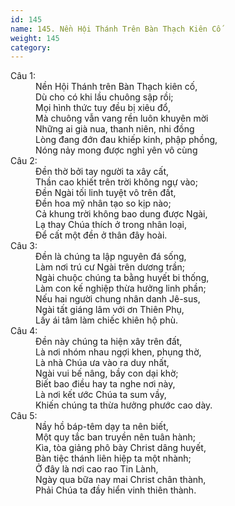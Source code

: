 ```yaml
---
id: 145
name: 145. Nền Hội Thánh Trên Bàn Thạch Kiên Cố
weight: 145
category: 
---
```

<dl><dt>Câu 1:</dt><dd data-verse="1">Nền Hội Thánh trên Bàn Thạch kiên cố, <br/>Dù cho có khi lầu chuông sập rồi; <br/>Mọi hình thức tuy đều bị xiêu đổ, <br/>Mà chuông vẫn vang rền luôn khuyên mời <br/>Những ai già nua, thanh niên, nhi đồng <br/>Lòng đang đớn đau khiếp kinh, phập phồng, <br/>Nóng nảy mong được nghỉ yên vô cùng </dd><dt>Câu 2:</dt><dd data-verse="2">Đền thờ bởi tay người ta xây cất, <br/>Thần cao khiết trên trời không ngự vào; <br/>Đền Ngài tối linh tuyệt vô trên đất, <br/>Đền hoa mỹ nhân tạo so kịp nào; <br/>Cả khung trời không bao dung được Ngài, <br/>Lạ thay Chúa thích ở trong nhân loại, <br/>Để cất một đền ở thân đây hoài. </dd><dt>Câu 3:</dt><dd data-verse="3">Đền là chúng ta lập nguyên đá sống, <br/>Làm nơi trú cư Ngài trên dương trần; <br/>Ngài chuộc chúng ta bằng huyết bi thống, <br/>Làm con kế nghiệp thừa hưởng linh phần; <br/>Nếu hai người chung nhân danh Jê-sus, <br/>Ngài tất giáng lâm với ơn Thiên Phụ, <br/>Lấy ái tâm làm chiếc khiên hộ phù. </dd><dt>Câu 4:</dt><dd data-verse="4">Đền này chúng ta hiện xây trên đất, <br/>Là nơi nhóm nhau ngợi khen, phụng thờ, <br/>Là nhà Chúa ưa vào ra duy nhất, <br/>Ngài vui bế nâng, bầy con dại khờ; <br/>Biết bao điều hay ta nghe nơi này, <br/>Là nơi kết ước Chúa ta sum vầy, <br/>Khiến chúng ta thừa hưởng phước cao dày. </dd><dt>Câu 5:</dt><dd data-verse="5">Nầy hồ báp-têm dạy ta nên biết, <br/>Một quy tắc ban truyền nên tuân hành; <br/>Kìa, tòa giảng phô bày Christ dâng huyết, <br/>Bàn tiệc thánh liên hiệp ta một nhành; <br/>Ở đây là nơi cao rao Tin Lành, <br/>Ngày qua bữa nay mai Christ chân thành, <br/>Phải Chúa ta đầy hiển vinh thiên thành. </dd></dl>
